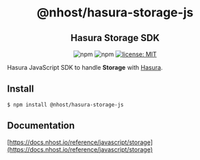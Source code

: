 <h1 align="center">@nhost/hasura-storage-js</h1>
<h2 align="center">Hasura Storage SDK</h2>

<p align="center">
  <img alt="npm" src="https://img.shields.io/npm/v/@nhost/hasura-storage-js">
  <img alt="npm" src="https://img.shields.io/npm/dm/@nhost/hasura-storage-js">
  <a href="LICENSE">
    <img src="https://img.shields.io/badge/license-MIT-yellow.svg" alt="license: MIT" />
  </a>
</p>

Hasura JavaScript SDK to handle **Storage** with [Hasura](https://hasura.io/).

## Install

`$ npm install @nhost/hasura-storage-js`

## Documentation

[https://docs.nhost.io/reference/javascript/storage](https://docs.nhost.io/reference/javascript/storage)
